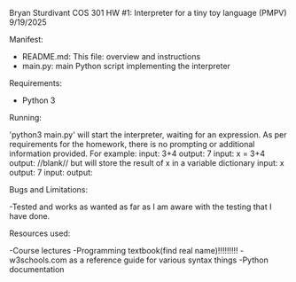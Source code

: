 Bryan Sturdivant
COS 301
HW #1: Interpreter for a tiny toy language (PMPV)
9/19/2025

Manifest:
 - README.md: This file: overview and instructions
 - main.py: main Python script implementing the interpreter

 Requirements:
 - Python 3

 Running:

 'python3 main.py' will start the interpreter, waiting for an expression. As per requirements for the homework, there is no prompting or additional information provided. For example: 
    input: 3+4 
    output: 7
    input: x = 3+4
    output: //blank// but will store the result of x in a variable dictionary
    input: x
    output: 7
    input: 
    output: 


Bugs and Limitations:

-Tested and works as wanted as far as I am aware with the testing that I have done. 

Resources used:

-Course lectures
-Programming textbook(find real name)!!!!!!!!!
-w3schools.com as a reference guide for various syntax things
-Python documentation